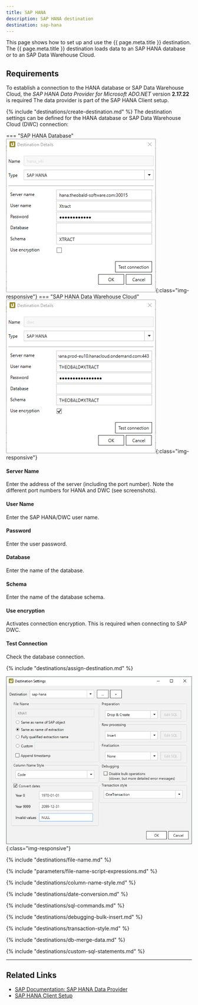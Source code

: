 ```yaml
---
title: SAP HANA
description: SAP HANA destination
destination: sap-hana
---
```


This page shows how to set up and use the {{ page.meta.title }} destination. 
The {{ page.meta.title }} destination loads data to an SAP HANA database or to an SAP Data Warehouse Cloud.


## Requirements

To establish a connection to the HANA database or SAP Data Warehouse Cloud, the *SAP HANA Data Provider for Microsoft ADO.NET* version **2.17.22** is required
The data provider is part of the SAP HANA Client setup.

{% include "destinations/create-destination.md" %}
The destination settings can be defined for the HANA database or SAP Data Warehouse Cloud (DWC) connection:

=== "SAP HANA Database"
	![Destination-Details](../../assets/images/xu/documentation/destinations/hana/destination-details_2.png){:class="img-responsive"}
=== "SAP HANA Data Warehouse Cloud"
	![Destination-Details](../../assets/images/xu/documentation/destinations/hana/destination-details_1.png){:class="img-responsive"}

#### Server Name
Enter the address of the server (including the port number). Note the different port numbers for HANA and DWC (see screenshots).

#### User Name
Enter the SAP HANA/DWC user name. 

#### Password
Enter the user password.

#### Database
Enter the name of the database.
 
#### Schema
Enter the name of the database schema.

#### Use encryption
Activates connection encryption. This is required when connecting to SAP DWC.

#### Test Connection
Check the database connection.  


{% include "destinations/assign-destination.md" %}

![Destination-settings](../../assets/images/xu/documentation/destinations/hana/destination-settings.png){:class="img-responsive"}


{% include "destinations/file-name.md" %}

{% include "parameters/file-name-script-expressions.md" %}

{% include "destinations/column-name-style.md" %}

{% include "destinations/date-conversion.md" %}

{% include "destinations/sql-commands.md" %}

{% include "destinations/debugging-bulk-insert.md" %}

{% include "destinations/transaction-style.md" %} 

{% include "destinations/db-merge-data.md" %} 

{% include "destinations/custom-sql-statements.md" %} 

****

## Related Links

- [SAP Documentation: SAP HANA Data Provider](https://help.sap.com/viewer/0eec0d68141541d1b07893a39944924e/2.0.00/en-US/469dee9e6d611014af70d4e9a9cd6b0a.html)
- [SAP HANA Client Setup](https://blogs.sap.com/2017/12/14/sap-hana-2.0-client-installation-and-update-by-the-sap-hana-academy/)
